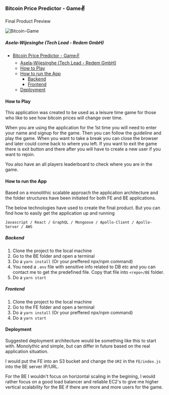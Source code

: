 ### Bitcoin Price Predictor - Game:v:

Final Product Preview

![Bitcoin-Game](https://i.imgur.com/anaRZjr.png)

##### Asela-Wijesinghe (Tech Lead - Redem GmbH)

<!-- @import "[TOC]" {cmd="toc" depthFrom=1 depthTo=6 orderedList=false} -->

<!-- code_chunk_output -->

- [Bitcoin Price Predictor - Game:v:](#bitcoin-price-predictor-gamev)
  - [Asela-Wijesinghe (Tech Lead - Redem GmbH)](#asela-wijesinghe-tech-lead-redem-gmbh)
  - [How to Play](#how-to-play)
  - [How to run the App](#how-to-run-the-app)
    - [Backend](#backend)
    - [Frontend](#frontend)
  - [Deployment](#deployment)

<!-- /code_chunk_output -->

#### How to Play

This application was created to be used as a leisure time game for those who like to see how bitcoin prices will change over time.

When you are using the application for the 1st time you will need to enter your name and signup for the game. Then you can follow the guideline and play the game. When you want to take a break you can close the browser and later could come back to where you left. If you want to exit the game there is exit button and there after you will have to create a new user if you want to rejoin.

You also have an all players leaderboard to check where you are in the game.

#### How to run the App

Based on a monolithic scalable approach the application architecture and the folder structures have been initiated for both FE and BE applications.

The below technologies have used to create the final product. But you can find how to easily get the application up and running

`Javascript / React / GraphQL / Mongoose / Apollo-Client / Apollo-Server / AWS`

##### Backend

1. Clone the project to the local machine
2. Go to the BE folder and open a terminal
3. Do a `yarn install` (Or your preffered npx/npm command)
4. You need a `.env` file with sensitive info related to DB etc and you can contact me to get the predefined file. Copy that file into `<repo>/BE` folder.
5. Do a `yarn start`

##### Frontend

1. Clone the project to the local machine
2. Go to the FE folder and open a terminal
3. Do a `yarn install` (Or your preffered npx/npm command)
4. Do a `yarn start`

#### Deployment

Suggested deployment architecture would be something like this to start with. Monolythic and simple, but can differ in future based on the real application situation.

I would put the FE into an S3 bucket and change the `URI` in the `FE/index.js` into the BE server IP/URL.

For the BE I wouldn't focus on horizontal scaling in the begining, I would rather focus on a good load balancer and reliable EC2's to give me higher vertical scalability for the BE if there are more and more users for the game.
